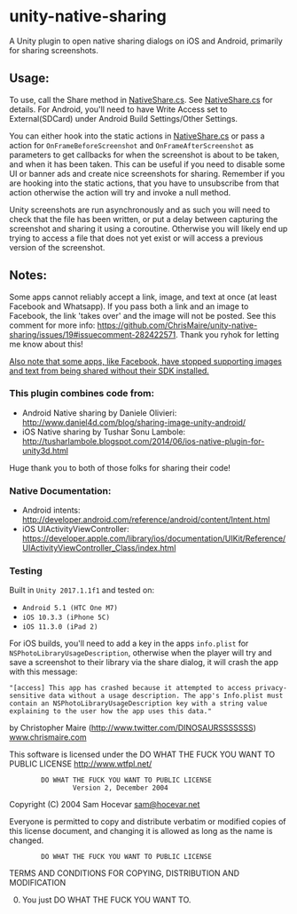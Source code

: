 # unity-native-sharing
A Unity plugin to open native sharing dialogs on iOS and Android, primarily for sharing screenshots.

## Usage:
To use, call the Share method in [NativeShare.cs](Assets/Plugins/NativeShare.cs). See [NativeShare.cs](Assets/Plugins/NativeShare.cs) for details.
For Android, you'll need to have Write Access set to External(SDCard) under Android Build Settings/Other Settings.

You can either hook into the static actions in [NativeShare.cs](Assets/Plugins/NativeShare.cs) or pass a action for `OnFrameBeforeScreenshot` and `OnFrameAfterScreenshot` as parameters to get callbacks for when the screenshot is about to be taken, and when it has been taken.
This can be useful if you need to disable some UI or banner ads and create nice screenshots for sharing.
Remember if you are hooking into the static actions, that you have to unsubscribe from that action otherwise the action will try and invoke a null method.

Unity screenshots are run asynchronously and as such you will need to check that the file has been written, or put a delay between capturing the screenshot and sharing it using a coroutine. Otherwise you will likely end up trying to access a file that does not yet exist or will access a previous version of the screenshot.

## Notes:
Some apps cannot reliably accept a link, image, and text at once (at least Facebook and Whatsapp).
If you pass both a link and an image to Facebook, the link 'takes over' and the image will not be posted.
See this comment for more info: https://github.com/ChrisMaire/unity-native-sharing/issues/19#issuecomment-282422571.
Thank you ryhok for letting me know about this!

[Also note that some apps, like Facebook, have stopped supporting images and text from being shared without their SDK installed.](https://stackoverflow.com/questions/34618514/share-text-via-intent-on-facebook-without-using-facebook-sdk)

### This plugin combines code from:
 - Android Native sharing by Daniele Olivieri: http://www.daniel4d.com/blog/sharing-image-unity-android/
 - iOS Native sharing by Tushar Sonu Lambole: http://tusharlambole.blogspot.com/2014/06/ios-native-plugin-for-unity3d.html

Huge thank you to both of those folks for sharing their code!

### Native Documentation:
 - Android intents: http://developer.android.com/reference/android/content/Intent.html
 - iOS UIActivityViewController: https://developer.apple.com/library/ios/documentation/UIKit/Reference/UIActivityViewController_Class/index.html

### Testing
Built in `Unity 2017.1.1f1` and tested on:
 - `Android 5.1 (HTC One M7)`
 - `iOS 10.3.3 (iPhone 5C)`
 - `iOS 11.3.0 (iPad 2)`


For iOS builds, you'll need to add a key in the apps `info.plist` for `NSPhotoLibraryUsageDescription`, otherwise when the player will try and save a screenshot to their library via the share dialog, it will crash the app with this message:
```
"[access] This app has crashed because it attempted to access privacy-sensitive data without a usage description. The app's Info.plist must contain an NSPhotoLibraryUsageDescription key with a string value explaining to the user how the app uses this data."
```

by Christopher Maire (http://www.twitter.com/DINOSAURSSSSSSS)
www.chrismaire.com

This software is licensed under the DO WHAT THE FUCK YOU WANT TO PUBLIC LICENSE http://www.wtfpl.net/

            DO WHAT THE FUCK YOU WANT TO PUBLIC LICENSE
                    Version 2, December 2004

 Copyright (C) 2004 Sam Hocevar <sam@hocevar.net>

 Everyone is permitted to copy and distribute verbatim or modified
 copies of this license document, and changing it is allowed as long
 as the name is changed.

            DO WHAT THE FUCK YOU WANT TO PUBLIC LICENSE
   TERMS AND CONDITIONS FOR COPYING, DISTRIBUTION AND MODIFICATION

  0. You just DO WHAT THE FUCK YOU WANT TO.

